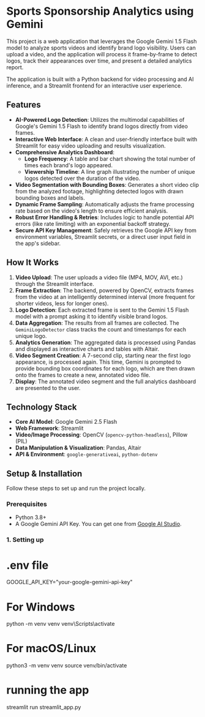 # Sports Sponsorship Analytics using Gemini

This project is a web application that leverages the Google Gemini 1.5 Flash model to analyze sports videos and identify brand logo visibility. Users can upload a video, and the application will process it frame-by-frame to detect logos, track their appearances over time, and present a detailed analytics report.

The application is built with a Python backend for video processing and AI inference, and a Streamlit frontend for an interactive user experience.

## Features

* **AI-Powered Logo Detection**: Utilizes the multimodal capabilities of Google's Gemini 1.5 Flash to identify brand logos directly from video frames.
* **Interactive Web Interface**: A clean and user-friendly interface built with Streamlit for easy video uploading and results visualization.
* **Comprehensive Analytics Dashboard**:
    * **Logo Frequency**: A table and bar chart showing the total number of times each brand's logo appeared.
    * **Viewership Timeline**: A line graph illustrating the number of unique logos detected over the duration of the video.
* **Video Segmentation with Bounding Boxes**: Generates a short video clip from the analyzed footage, highlighting detected logos with drawn bounding boxes and labels.
* **Dynamic Frame Sampling**: Automatically adjusts the frame processing rate based on the video's length to ensure efficient analysis.
* **Robust Error Handling & Retries**: Includes logic to handle potential API errors (like rate limiting) with an exponential backoff strategy.
* **Secure API Key Management**: Safely retrieves the Google API key from environment variables, Streamlit secrets, or a direct user input field in the app's sidebar.

## How It Works

1.  **Video Upload**: The user uploads a video file (MP4, MOV, AVI, etc.) through the Streamlit interface.
2.  **Frame Extraction**: The backend, powered by OpenCV, extracts frames from the video at an intelligently determined interval (more frequent for shorter videos, less for longer ones).
3.  **Logo Detection**: Each extracted frame is sent to the Gemini 1.5 Flash model with a prompt asking it to identify visible brand logos.
4.  **Data Aggregation**: The results from all frames are collected. The `GeminiLogoDetector` class tracks the count and timestamps for each unique logo.
5.  **Analytics Generation**: The aggregated data is processed using Pandas and displayed as interactive charts and tables with Altair.
6.  **Video Segment Creation**: A 7-second clip, starting near the first logo appearance, is processed again. This time, Gemini is prompted to provide bounding box coordinates for each logo, which are then drawn onto the frames to create a new, annotated video file.
7.  **Display**: The annotated video segment and the full analytics dashboard are presented to the user.

## Technology Stack

* **Core AI Model**: Google Gemini 2.5 Flash
* **Web Framework**: Streamlit
* **Video/Image Processing**: OpenCV (`opencv-python-headless`), Pillow (PIL)
* **Data Manipulation & Visualization**: Pandas, Altair
* **API & Environment**: `google-generativeai`, `python-dotenv`

## Setup & Installation

Follow these steps to set up and run the project locally.

### Prerequisites

* Python 3.8+
* A Google Gemini API Key. You can get one from [Google AI Studio](https://makersuite.google.com/app/apikey).

### 1. Setting up
# .env file
GOOGLE_API_KEY="your-google-gemini-api-key"
# For Windows
python -m venv venv
venv\Scripts\activate

# For macOS/Linux
python3 -m venv venv
source venv/bin/activate

# running the app
streamlit run streamlit_app.py
